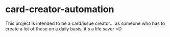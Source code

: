 # card-creator-automation
This project is intended to be a card/issue creator... as someone who has to create a lot of these on a daily basis, it's a life saver =D
